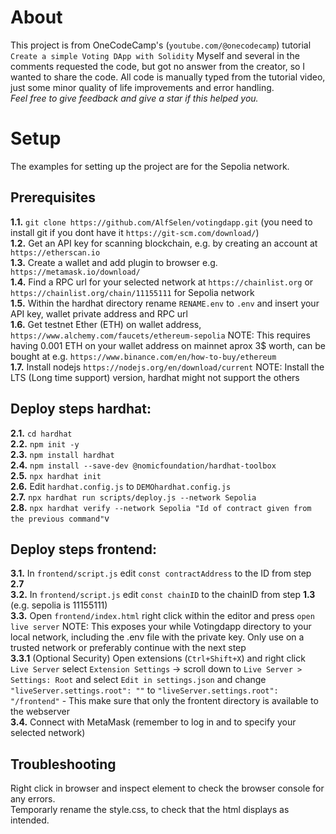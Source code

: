 # About
This project is from OneCodeCamp's (```youtube.com/@onecodecamp```) tutorial  ```Create a simple Voting DApp with Solidity```
Myself and several in the comments requested the code, but got no answer from the creator, so I wanted to share the code. All code is manually typed from the tutorial video, just some minor quality of life improvements and error handling.\
*Feel free to give feedback and give a star if this helped you.*

# Setup
The examples for setting up the project are for the Sepolia network.

## Prerequisites
**1.1.** ```git clone https://github.com/AlfSelen/votingdapp.git``` (you need to install git if you dont have it ```https://git-scm.com/download/```)\
**1.2.** Get an API key for scanning blockchain, e.g. by creating an account at ```https://etherscan.io```\
**1.3.** Create a wallet and add plugin to browser  e.g. ```https://metamask.io/download/```\
**1.4.** Find a RPC url for your selected network at ```https://chainlist.org``` or ```https://chainlist.org/chain/11155111``` for Sepolia network\
**1.5.** Within the hardhat directory rename ```RENAME.env``` to ```.env``` and insert your API key, wallet private address and RPC url\
**1.6.** Get testnet Ether (ETH) on wallet address, ```https://www.alchemy.com/faucets/ethereum-sepolia``` NOTE: This requires having 0.001 ETH on your wallet address on mainnet aprox 3$ worth, can be bought at e.g. ```https://www.binance.com/en/how-to-buy/ethereum```\
**1.7.** Install nodejs ```https://nodejs.org/en/download/current``` NOTE: Install the LTS (Long time support) version, hardhat might not support the others

## Deploy steps hardhat:
**2.1.** ```cd hardhat```\
**2.2.** ```npm init -y```\
**2.3.** ```npm install hardhat```\
**2.4.** ```npm install --save-dev @nomicfoundation/hardhat-toolbox```\
**2.5.** ```npx hardhat init```\
**2.6.** Edit ```hardhat.config.js``` to ```DEMOhardhat.config.js```\
**2.7.** ```npx hardhat run scripts/deploy.js --network Sepolia```\
**2.8.** ```npx hardhat verify --network Sepolia "Id of contract given from the previous command"```v

## Deploy steps frontend:
**3.1.** In ```frontend/script.js``` edit ```const contractAddress``` to the ID from step **2.7**\
**3.2.** In ```frontend/script.js``` edit ```const chainID``` to the chainID from step **1.3** (e.g. sepolia is 11155111)\
**3.3.** Open ```frontend/index.html``` right click within the editor and press ```open live server``` NOTE: This exposes your while Votingdapp directory to your local network, including the .env file with the private key. Only use on a trusted network or preferably continue with the next step\
**3.3.1** (Optional Security) Open extensions (```Ctrl+Shift+X```) and right click ```Live Server``` select ```Extension Settings``` -> scroll down to ```Live Server > Settings: Root``` and select ```Edit in settings.json``` and change ```"liveServer.settings.root": ""``` to ```"liveServer.settings.root": "/frontend"``` - This make sure that only the frontent directory is available to the webserver\
**3.4.** Connect with MetaMask (remember to log in and to specify your selected network)

## Troubleshooting
Right click in browser and inspect element to check the browser console for any errors.\
Temporarly rename the style.css, to check that the html displays as intended.

